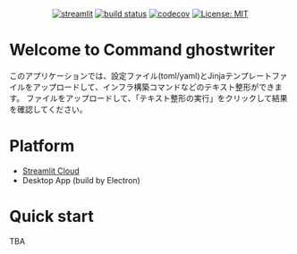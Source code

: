 <div align="center">

[![streamlit][streamlit-img]](https://streamlit.io/)
[![build status][build-img]][build-link]
[![codecov][codecov-img]][codecov-link]
[![License: MIT][license-img]][license-link]

</div>

# Welcome to Command ghostwriter
このアプリケーションでは、設定ファイル(toml/yaml)とJinjaテンプレートファイルをアップロードして、インフラ構築コマンドなどのテキスト整形ができます。
ファイルをアップロードして、「テキスト整形の実行」をクリックして結果を確認してください。

# Platform
- [Streamlit Cloud][streamlit-cloud-link]
- Desktop App (build by Electron)

# Quick start
TBA

[streamlit-img]: https://img.shields.io/badge/-Streamlit-FF4B4B?style=flat&logo=streamlit&logoColor=white
[streamlit-cloud-img]: https://static.streamlit.io/badges/streamlit_badge_black_white.svg
[streamlit-cloud-link]: https://command-ghostwriter.streamlit.app/
[build-link]: https://github.com/tvna/streamlit-command-ghostwriter/actions/workflows/test-develop-branch.yml
[build-img]: https://github.com/tvna/streamlit-command-ghostwriter/actions/workflows/test-develop-branch.yml/badge.svg?branch=develop
[codecov-link]: https://codecov.io/gh/tvna/streamlit-command-ghostwriter
[codecov-img]: https://codecov.io/gh/tvna/streamlit-command-ghostwriter/graph/badge.svg?token=I2LDXQHXB5
[license-link]: https://github.com/tvna/streamlit-command-ghostwriter/blob/main/LICENSE
[license-img]: https://img.shields.io/badge/license-MIT-blue